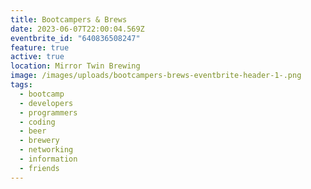```yaml
---
title: Bootcampers & Brews
date: 2023-06-07T22:00:04.569Z
eventbrite_id: "640836508247"
feature: true
active: true
location: Mirror Twin Brewing
image: /images/uploads/bootcampers-brews-eventbrite-header-1-.png
tags:
  - bootcamp
  - developers
  - programmers
  - coding
  - beer
  - brewery
  - networking
  - information
  - friends
---
```

